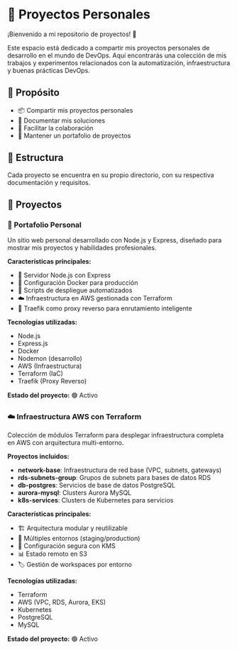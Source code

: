 # 🚀 Proyectos Personales

¡Bienvenido a mi repositorio de proyectos! 👋

Este espacio está dedicado a compartir mis proyectos personales de desarrollo en el mundo de DevOps. Aquí encontrarás una colección de mis trabajos y experimentos relacionados con la automatización, infraestructura y buenas prácticas DevOps.

## 🎯 Propósito
- 📦 Compartir mis proyectos personales
- 📝 Documentar mis soluciones
- 🤝 Facilitar la colaboración
- 📂 Mantener un portafolio de proyectos

## 📁 Estructura
Cada proyecto se encuentra en su propio directorio, con su respectiva documentación y requisitos.


## 📂 Proyectos

### 🎨 Portafolio Personal
Un sitio web personal desarrollado con Node.js y Express, diseñado para mostrar mis proyectos y habilidades profesionales.

**Características principales:**
- 🚀 Servidor Node.js con Express
- 🐳 Configuración Docker para producción
- 🔧 Scripts de despliegue automatizados
- ☁️ Infraestructura en AWS gestionada con Terraform
- 🔄 Traefik como proxy reverso para enrutamiento inteligente

**Tecnologías utilizadas:**
- Node.js
- Express.js
- Docker
- Nodemon (desarrollo)
- AWS (Infraestructura)
- Terraform (IaC)
- Traefik (Proxy Reverso)

**Estado del proyecto:** 🟢 Activo

### ☁️ Infraestructura AWS con Terraform
Colección de módulos Terraform para desplegar infraestructura completa en AWS con arquitectura multi-entorno.

**Proyectos incluidos:**
- **network-base**: Infraestructura de red base (VPC, subnets, gateways)
- **rds-subnets-group**: Grupos de subnets para bases de datos RDS
- **db-postgres**: Servicios de base de datos PostgreSQL
- **aurora-mysql**: Clusters Aurora MySQL
- **k8s-services**: Clusters de Kubernetes para servicios

**Características principales:**
- 🏗️ Arquitectura modular y reutilizable
- 🔄 Múltiples entornos (staging/production)
- 🔐 Configuración segura con KMS
- 📊 Estado remoto en S3
- 🏷️ Gestión de workspaces por entorno

**Tecnologías utilizadas:**
- Terraform
- AWS (VPC, RDS, Aurora, EKS)
- Kubernetes
- PostgreSQL
- MySQL

**Estado del proyecto:** 🟢 Activo